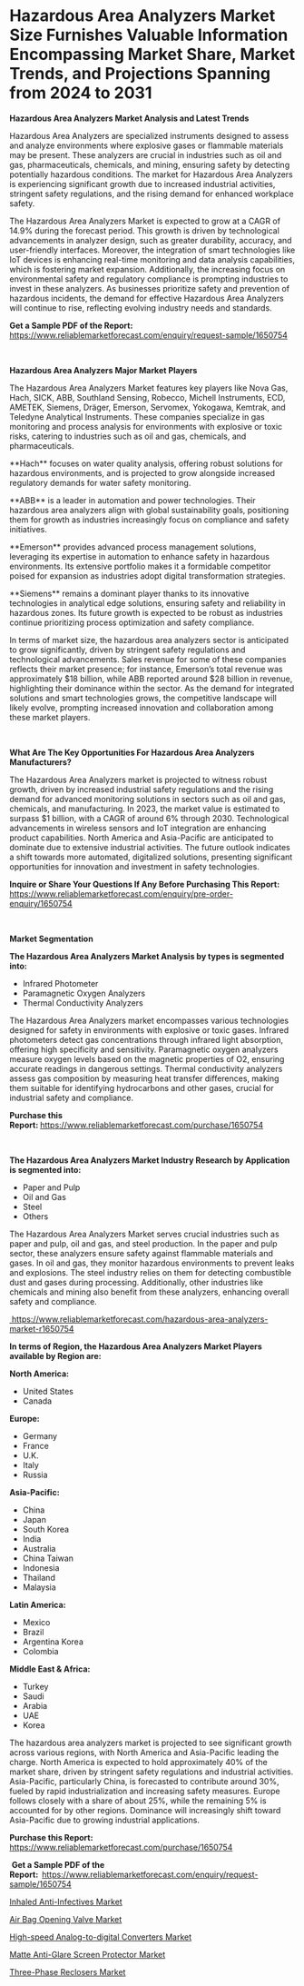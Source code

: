 <p><h1>Hazardous Area Analyzers Market Size Furnishes Valuable Information Encompassing Market Share, Market Trends, and Projections Spanning from 2024 to 2031</h1></p><p><strong>Hazardous Area Analyzers Market Analysis and Latest Trends</strong></p>
<p><p>Hazardous Area Analyzers are specialized instruments designed to assess and analyze environments where explosive gases or flammable materials may be present. These analyzers are crucial in industries such as oil and gas, pharmaceuticals, chemicals, and mining, ensuring safety by detecting potentially hazardous conditions. The market for Hazardous Area Analyzers is experiencing significant growth due to increased industrial activities, stringent safety regulations, and the rising demand for enhanced workplace safety.</p><p>The Hazardous Area Analyzers Market is expected to grow at a CAGR of 14.9% during the forecast period. This growth is driven by technological advancements in analyzer design, such as greater durability, accuracy, and user-friendly interfaces. Moreover, the integration of smart technologies like IoT devices is enhancing real-time monitoring and data analysis capabilities, which is fostering market expansion. Additionally, the increasing focus on environmental safety and regulatory compliance is prompting industries to invest in these analyzers. As businesses prioritize safety and prevention of hazardous incidents, the demand for effective Hazardous Area Analyzers will continue to rise, reflecting evolving industry needs and standards.</p></p>
<p><strong>Get a Sample PDF of the Report:&nbsp;</strong> <a href="https://www.reliablemarketforecast.com/enquiry/request-sample/1650754?utm_campaign=1129&utm_medium=2&utm_source=Github&utm_content=ia&utm_term=08122024&utm_id=hazardous-area-analyzers">https://www.reliablemarketforecast.com/enquiry/request-sample/1650754</a></p>
<p>&nbsp;</p>
<p><strong>Hazardous Area Analyzers Major Market Players</strong></p>
<p><p>The Hazardous Area Analyzers Market features key players like Nova Gas, Hach, SICK, ABB, Southland Sensing, Robecco, Michell Instruments, ECD, AMETEK, Siemens, Dräger, Emerson, Servomex, Yokogawa, Kemtrak, and Teledyne Analytical Instruments. These companies specialize in gas monitoring and process analysis for environments with explosive or toxic risks, catering to industries such as oil and gas, chemicals, and pharmaceuticals.</p><p>**Hach** focuses on water quality analysis, offering robust solutions for hazardous environments, and is projected to grow alongside increased regulatory demands for water safety monitoring.</p><p>**ABB** is a leader in automation and power technologies. Their hazardous area analyzers align with global sustainability goals, positioning them for growth as industries increasingly focus on compliance and safety initiatives.</p><p>**Emerson** provides advanced process management solutions, leveraging its expertise in automation to enhance safety in hazardous environments. Its extensive portfolio makes it a formidable competitor poised for expansion as industries adopt digital transformation strategies.</p><p>**Siemens** remains a dominant player thanks to its innovative technologies in analytical edge solutions, ensuring safety and reliability in hazardous zones. Its future growth is expected to be robust as industries continue prioritizing process optimization and safety compliance.</p><p>In terms of market size, the hazardous area analyzers sector is anticipated to grow significantly, driven by stringent safety regulations and technological advancements. Sales revenue for some of these companies reflects their market presence; for instance, Emerson’s total revenue was approximately $18 billion, while ABB reported around $28 billion in revenue, highlighting their dominance within the sector. As the demand for integrated solutions and smart technologies grows, the competitive landscape will likely evolve, prompting increased innovation and collaboration among these market players.</p></p>
<p>&nbsp;</p>
<p><strong>What Are The Key Opportunities For Hazardous Area Analyzers Manufacturers?</strong></p>
<p><p>The Hazardous Area Analyzers market is projected to witness robust growth, driven by increased industrial safety regulations and the rising demand for advanced monitoring solutions in sectors such as oil and gas, chemicals, and manufacturing. In 2023, the market value is estimated to surpass $1 billion, with a CAGR of around 6% through 2030. Technological advancements in wireless sensors and IoT integration are enhancing product capabilities. North America and Asia-Pacific are anticipated to dominate due to extensive industrial activities. The future outlook indicates a shift towards more automated, digitalized solutions, presenting significant opportunities for innovation and investment in safety technologies.</p></p>
<p><strong>Inquire or Share Your Questions If Any Before Purchasing This Report:</strong> <a href="https://www.reliablemarketforecast.com/enquiry/pre-order-enquiry/1650754?utm_campaign=1129&utm_medium=2&utm_source=Github&utm_content=ia&utm_term=08122024&utm_id=hazardous-area-analyzers">https://www.reliablemarketforecast.com/enquiry/pre-order-enquiry/1650754</a></p>
<p>&nbsp;</p>
<p><strong>Market Segmentation</strong></p>
<p><strong>The Hazardous Area Analyzers Market Analysis by types is segmented into:</strong></p>
<p><ul><li>Infrared Photometer</li><li>Paramagnetic Oxygen Analyzers</li><li>Thermal Conductivity Analyzers</li></ul></p>
<p><p>The Hazardous Area Analyzers market encompasses various technologies designed for safety in environments with explosive or toxic gases. Infrared photometers detect gas concentrations through infrared light absorption, offering high specificity and sensitivity. Paramagnetic oxygen analyzers measure oxygen levels based on the magnetic properties of O2, ensuring accurate readings in dangerous settings. Thermal conductivity analyzers assess gas composition by measuring heat transfer differences, making them suitable for identifying hydrocarbons and other gases, crucial for industrial safety and compliance.</p></p>
<p><strong>Purchase this Report:&nbsp;</strong><a href="https://www.reliablemarketforecast.com/purchase/1650754?utm_campaign=1129&utm_medium=2&utm_source=Github&utm_content=ia&utm_term=08122024&utm_id=hazardous-area-analyzers">https://www.reliablemarketforecast.com/purchase/1650754</a></p>
<p>&nbsp;</p>
<p><strong>The Hazardous Area Analyzers Market Industry Research by Application is segmented into:</strong></p>
<p><ul><li>Paper and Pulp</li><li>Oil and Gas</li><li>Steel</li><li>Others</li></ul></p>
<p><p>The Hazardous Area Analyzers Market serves crucial industries such as paper and pulp, oil and gas, and steel production. In the paper and pulp sector, these analyzers ensure safety against flammable materials and gases. In oil and gas, they monitor hazardous environments to prevent leaks and explosions. The steel industry relies on them for detecting combustible dust and gases during processing. Additionally, other industries like chemicals and mining also benefit from these analyzers, enhancing overall safety and compliance.</p></p>
<p><a href="https://www.reliablemarketforecast.com/hazardous-area-analyzers-market-r1650754?utm_campaign=1129&utm_medium=2&utm_source=Github&utm_content=ia&utm_term=08122024&utm_id=hazardous-area-analyzers">&nbsp;https://www.reliablemarketforecast.com/hazardous-area-analyzers-market-r1650754</a></p>
<p><strong>In terms of Region, the Hazardous Area Analyzers Market Players available by Region are:</strong></p>
<p>
    <p> <strong> North America: </strong>
        <ul>
            <li>United States</li>
            <li>Canada</li>
        </ul>
        </p> 
    <p> <strong> Europe: </strong>
        <ul>
            <li>Germany</li>
            <li>France</li>
            <li>U.K.</li>
            <li>Italy</li>
            <li>Russia</li>
        </ul>
        </p> 
    <p> <strong> Asia-Pacific: </strong>
        <ul>
            <li>China</li>
            <li>Japan</li>
            <li>South Korea</li>
            <li>India</li>
            <li>Australia</li>
            <li>China Taiwan</li>
            <li>Indonesia</li>
            <li>Thailand</li>
            <li>Malaysia</li>
        </ul>
        </p> 
    <p> <strong> Latin America: </strong>
        <ul>
            <li>Mexico</li>
            <li>Brazil</li>
            <li>Argentina Korea</li>
            <li>Colombia</li>
        </ul>
        </p> 
    <p> <strong> Middle East & Africa: </strong>
        <ul>
            <li>Turkey</li>
            <li>Saudi</li>
            <li>Arabia</li>
            <li>UAE</li>
            <li>Korea</li>
        </ul>
    </p>
    </p>
<p><p>The hazardous area analyzers market is projected to see significant growth across various regions, with North America and Asia-Pacific leading the charge. North America is expected to hold approximately 40% of the market share, driven by stringent safety regulations and industrial activities. Asia-Pacific, particularly China, is forecasted to contribute around 30%, fueled by rapid industrialization and increasing safety measures. Europe follows closely with a share of about 25%, while the remaining 5% is accounted for by other regions. Dominance will increasingly shift toward Asia-Pacific due to growing industrial applications.</p></p>
<p><strong>Purchase this Report: </strong><a href="https://www.reliablemarketforecast.com/purchase/1650754?utm_campaign=1129&utm_medium=2&utm_source=Github&utm_content=ia&utm_term=08122024&utm_id=hazardous-area-analyzers">https://www.reliablemarketforecast.com/purchase/1650754</a></p>
<p>&nbsp;<strong>Get a Sample PDF of the Report:&nbsp;&nbsp;</strong><a href="https://www.reliablemarketforecast.com/enquiry/request-sample/1650754?utm_campaign=1129&utm_medium=2&utm_source=Github&utm_content=ia&utm_term=08122024&utm_id=hazardous-area-analyzers">https://www.reliablemarketforecast.com/enquiry/request-sample/1650754</a></p>
<p><strong></strong></p>
<p><p><a href="https://www.linkedin.com/pulse/inhaled-anti-infectives-market-progressan-anticipated-zhkyc?utm_campaign=1129&utm_medium=2&utm_source=Github&utm_content=ia&utm_term=08122024&utm_id=hazardous-area-analyzers">Inhaled Anti-Infectives Market</a></p><p><a href="https://www.linkedin.com/pulse/understanding-air-bag-opening-valve-market-2024-2031-nlhie?utm_campaign=1129&utm_medium=2&utm_source=Github&utm_content=ia&utm_term=08122024&utm_id=hazardous-area-analyzers">Air Bag Opening Valve Market</a></p><p><a href="https://github.com/GroverBarry/Market-Research-Report-List-7/blob/main/high-speed-analog-to-digital-converters-market.md?utm_campaign=1129&utm_medium=2&utm_source=Github&utm_content=ia&utm_term=08122024&utm_id=hazardous-area-analyzers">High-speed Analog-to-digital Converters Market</a></p><p><a href="https://www.linkedin.com/pulse/market-revenue-growth-forecast-matte-anti-glare-screen-protector-oymbe?utm_campaign=1129&utm_medium=2&utm_source=Github&utm_content=ia&utm_term=08122024&utm_id=hazardous-area-analyzers">Matte Anti-Glare Screen Protector Market</a></p><p><a href="https://www.linkedin.com/pulse/t-insight-dial-ziosf?utm_campaign=1129&utm_medium=2&utm_source=Github&utm_content=ia&utm_term=08122024&utm_id=hazardous-area-analyzers">Three-Phase Reclosers Market</a></p></p>